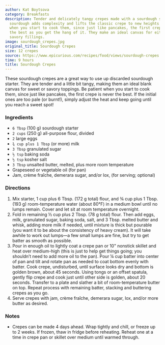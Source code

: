 ```yaml
---
author: Kat Boytsova
category: Breakfasts
description: Tender and delicately tangy crepes made with a sourdough starter. The
  sourdough adds complexity and lifts the classic crepe to new heights. Be patient
  when you start to cook them, since just like pancakes, the first crepe is never
  the best as you get the hang of it. They make an ideal canvas for either sweet or
  savory fillings.
image: sourdough_crepes.jpg
original_title: Sourdough Crepes
size: 12 crepes
source: https://www.epicurious.com/recipes/food/views/sourdough-crepes
time: 9 hours
title: Sourdough Crepes
---
```

These sourdough crepes are a great way to use up discarded sourdough starter. They are tender and a little bit tangy, making them an ideal blank canvas for sweet or savory toppings. Be patient when you start to cook them, since just like pancakes, the first crepe is never the best. If the initial ones are too pale (or burnt!), simply adjust the heat and keep going until you reach a sweet spot!

### Ingredients

* `6 Tbsp` (100 g) sourdough starter
* `2 cups` (250 g) all-purpose flour, divided
* `2` large eggs
* `¾ cup plus 1 Tbsp` (or more) milk
* `3 Tbsp` granulated sugar
* `½ tsp` baking soda
* `½ tsp` kosher salt
* `3 Tbsp` unsalted butter, melted, plus more room temperature
* Grapeseed or vegetable oil (for pan)
* Jam, crème fraîche, demerara sugar, and/or lox, (for serving; optional)

### Directions

1. Mix starter, 1 cup plus 6 Tbsp. (172 g total) flour, and ¾ cup plus 1 Tbsp. (193 g) room-temperature water (about 80°F) in a medium bowl until no lumps remain. Cover and let sit at room temperature overnight. 
2. Fold in remaining ½ cup plus 2 Tbsp. (78 g total) flour. Then add eggs, milk, granulated sugar, baking soda, salt, and 3 Tbsp. melted butter and whisk, adding more milk if needed, until mixture is thick but pourable (you want it to be about the consistency of heavy cream). It will take awhile to work out lumps—a few small lumps are fine, but try to get batter as smooth as possible. 
3. Pour in enough oil to lightly coat a crepe pan or 10" nonstick skillet and heat over medium-high (this is just to help get things going; you shouldn’t need to add more oil to the pan). Pour ¼ cup batter into center of pan and tilt and rotate pan as needed to coat bottom evenly with batter. Cook crepe, undisturbed, until surface looks dry and bottom is golden brown, about 45 seconds. Using tongs or an offset spatula, gently flip crepe and cook just until other side is golden, about 20 seconds. Transfer to a plate and slather a bit of room-temperature butter on top. Repeat process with remaining batter, stacking and buttering crepes as you go. 
4. Serve crepes with jam, crème fraîche, demerara sugar, lox, and/or more butter as desired. 

### Notes

- Crepes can be made 4 days ahead. Wrap tightly and chill, or freeze up to 2 weeks. If frozen, thaw in fridge before reheating. Reheat one at a time in crepe pan or skillet over medium until warmed through.
